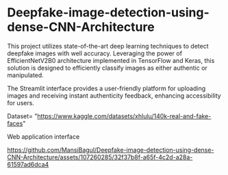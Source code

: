 # Deepfake-image-detection-using-dense-CNN-Architecture
This project utilizes state-of-the-art deep learning techniques to detect deepfake images with well accuracy. Leveraging the power of EfficientNetV2B0 architecture implemented in TensorFlow and Keras, this solution is designed to efficiently classify images as either authentic or manipulated.

The Streamlit interface provides a user-friendly platform for uploading images and receiving instant authenticity feedback, enhancing accessibility for users. 

Dataset= "https://www.kaggle.com/datasets/xhlulu/140k-real-and-fake-faces"

Web application interface 


https://github.com/MansiBagul/Deepfake-image-detection-using-dense-CNN-Architecture/assets/107260285/32f37b8f-a65f-4c2d-a28a-61597ad6dca4


